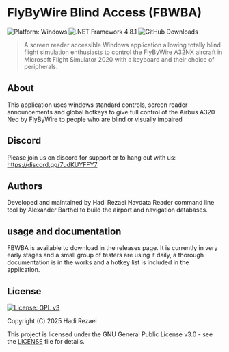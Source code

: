 # FlyByWire Blind Access (FBWBA)
![Platform: Windows](https://img.shields.io/badge/platform-Windows-blue.svg)
![.NET Framework 4.8.1](https://img.shields.io/badge/.NET%20Framework-4.8.1-512BD4.svg)
![GitHub Downloads](https://img.shields.io/github/downloads/oasis1701/FlyByWire-Blind-Access/total.svg)

> A screen reader accessible Windows application allowing totally blind flight simulation enthusiasts to control the FlyByWire A32NX aircraft in Microsoft Flight Simulator 2020 with a keyboard and their choice of peripherals.

## About

This application uses windows standard controls, screen reader announcements and global hotkeys to give full control of the Airbus A320 Neo by FlyByWire to people who are blind or visually impaired

## Discord
Please join us on discord for support or to hang out with us:
https://discord.gg/7udKUYFFY7

## Authors
Developed and  maintained by Hadi Rezaei
Navdata Reader command line tool by Alexander Barthel to build the airport and navigation databases.

## usage and documentation
FBWBA is available to download in the releases page. It is currently in very early stages and a small group of testers are using it daily, a thorough documentation is in the works and a hotkey list is included in the application.


## License

[![License: GPL v3](https://img.shields.io/badge/License-GPLv3-blue.svg)](https://www.gnu.org/licenses/gpl-3.0)

Copyright (C) 2025 Hadi Rezaei

This project is licensed under the GNU General Public License v3.0 - see the [LICENSE](LICENSE) file for details.